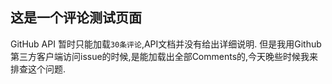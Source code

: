 ## 这是一个评论测试页面

GitHub API 暂时只能加载`30条评论`,API文档并没有给出详细说明.
但是我用Github第三方客户端访问issue的时候,是能加载出全部Comments的,今天晚些时候我来排查这个问题. 
